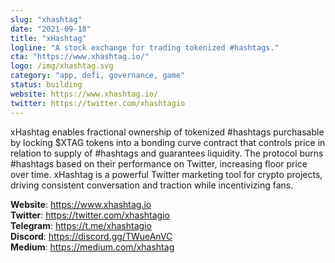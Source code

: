 ```yaml
---
slug: "xhashtag"
date: "2021-09-18"
title: "xHashtag"
logline: "A stock exchange for trading tokenized #hashtags."
cta: "https://www.xhashtag.io/"
logo: /img/xhashtag.svg
category: "app, defi, governance, game"
status: building
website: https://www.xhashtag.io/
twitter: https://twitter.com/xhashtagio
---
```


xHashtag enables fractional ownership of tokenized #hashtags purchasable by locking $XTAG tokens into a bonding curve contract that controls price in relation to supply of #hashtags and guarantees liquidity. The protocol burns #hashtags based on their performance on Twitter, increasing floor price over time. xHashtag is a powerful Twitter marketing tool for crypto projects, driving consistent conversation and traction while incentivizing fans.

<b>Website</b>: https://www.xhashtag.io </br>
<b>Twitter</b>: https://twitter.com/xhashtagio </br>
<b>Telegram</b>: https://t.me/xhashtagio </br>
<b>Discord</b>: https://discord.gg/TWueAnVC </br>
<b>Medium</b>: https://medium.com/xhashtag </br>
